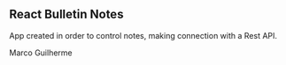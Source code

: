 ## React Bulletin Notes

App created in order to control notes, making connection with a Rest API.



Marco Guilherme